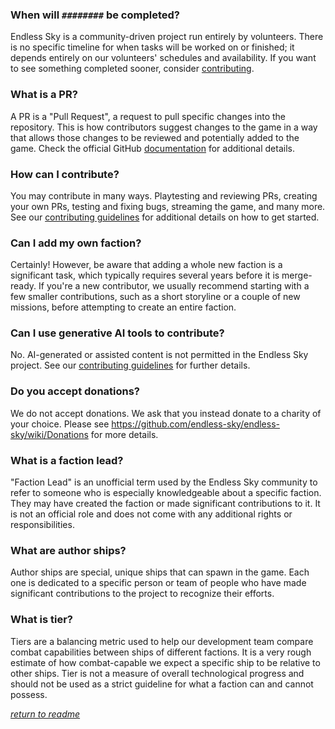 ### When will `########` be completed?
Endless Sky is a community-driven project run entirely by volunteers. There is no specific timeline for when tasks will be worked on or finished; it depends entirely on our volunteers' schedules and availability. If you want to see something completed sooner, consider [contributing](CONTRIBUTING.md).

### What is a PR?
A PR is a "Pull Request", a request to pull specific changes into the repository. This is how contributors suggest changes to the game in a way that allows those changes to be reviewed and potentially added to the game. Check the official GitHub [documentation](https://docs.github.com/en/pull-requests/collaborating-with-pull-requests/proposing-changes-to-your-work-with-pull-requests/about-pull-requests) for additional details.

### How can I contribute?
You may contribute in many ways. Playtesting and reviewing PRs, creating your own PRs, testing and fixing bugs, streaming the game, and many more. See our [contributing guidelines](CONTRIBUTING.md) for additional details on how to get started. 

### Can I add my own faction?
Certainly! However, be aware that adding a whole new faction is a significant task, which typically requires several years before it is merge-ready. If you're a new contributor, we usually recommend starting with a few smaller contributions, such as a short storyline or a couple of new missions, before attempting to create an entire faction. 

### Can I use generative AI tools to contribute?
No. AI-generated or assisted content is not permitted in the Endless Sky project. See our [contributing guidelines](CONTRIBUTING.md#on-ai-generatedassisted-content) for further details. 

### Do you accept donations?
We do not accept donations. We ask that you instead donate to a charity of your choice. Please see https://github.com/endless-sky/endless-sky/wiki/Donations for more details. 

### What is a faction lead?
"Faction Lead" is an unofficial term used by the Endless Sky community to refer to someone who is especially knowledgeable about a specific faction. They may have created the faction or made significant contributions to it. It is not an official role and does not come with any additional rights or responsibilities. 

### What are author ships?
Author ships are special, unique ships that can spawn in the game. Each one is dedicated to a specific person or team of people who have made significant contributions to the project to recognize their efforts.

### What is tier?
Tiers are a balancing metric used to help our development team compare combat capabilities between ships of different factions. It is a very rough estimate of how combat-capable we expect a specific ship to be relative to other ships. Tier is not a measure of overall technological progress and should not be used as a strict guideline for what a faction can and cannot possess.

_[return to readme](/README.md)_
